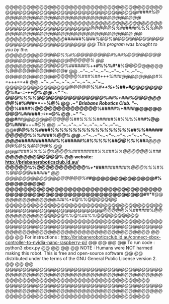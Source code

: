 @@@@@@@@@@@@@@@@@@@@@@@@@@@@@@@@@@@@@@@@@@@@@@@@@@@@@@@@@@@@@@@@@@@@##*###%@@@@@@@@@@@@@@@@@@@@@@@@@@@@@@@@@
@@@@@@@@@@@@@@@@@@@@@@@@@@@@@@@@@@@@@@@@@@@@@@@@@@@@@@@@@@@@@@%%##*####%%%*%@@@@@@@@@@@@@@@@@@@@@@@@@@@@@@@@
@@                                             @@@@@@@@@@@@@@####*##%@##*%@@%@@@@@@@@@@@@@@@@@@@@@@@@@@@@@@@
@@  This program was brought to you by the:    @@@@@@@@@@@@@%%#%@@@@@@@@*#%#*#%@@@@@@@@@@@@@@@@@@@@@@@@@@@@%
@@                                             @@@@@@@@@@@@@@%######%*+**+#%%%#*#**%@@@@@@@@@%@@@@@@@@@@@@@#
@@    _.~"~._.~"~._.~"~._.~"~._.~"~._.~"~._    @@@@@@@@@@@@@@@@@%###%##***+*++*%###***@@@@@@@@#%*=+*++==*+*#
@@    _.~"~._.~"~._.~"~._.~"~._.~"~._.~"~._    @@@@@@@@@@@@@@@@@@@@%%#*******++%+%##+#@@@@@@@@%#*=-***=-++@%
@@    _.~"                             "~._    @@@%%%%@@@@@@@@@@@@@@@%##*******%+###*%@@@@@@@@%#%##*#**++%@%
@@    _.~"   Brisbane Robotics Club.   "~._    @@%####%@@@@@@@@@@@@@@%##****###%+####@@@@@@@@@%######:-:+=@%
@@    _.~"                             "~._    @@#***##@@@@@@@@@@@%##%%%%######%*#%%%%##**#%@@@%####**+++#@%
@@    _.~"~._.~"~._.~"~._.~"~._.~"~._.~"~._    @@#*****@@%%%####%%%%%%%%%%%%%%%%%%##%%######@@@@@%%%####%@@%
@@    _.~"~._.~"~._.~"~._.~"~._.~"~._.~"~._    @@@####*#########%%######%#%%%%%#***#@@%%%##**#@@@@@%@%%@@@@%
@@                                             @@@#**###%%%%@%@@@%#########%%###%%@@@@@@%##***#@@@@@@@@@@@@%
@@ website: http://brisbaneroboticsclub.id.au/ @@@@@%%@@@@@@@@@@@%*****+*###**########%@@@%%%#%%@@@@@######*
@@                                             @@@@@@@@@@@@@@@@@@%#******#***@@@@@@@@@@@@@@#******%@@@@@@@@@
@@@@@@@@@@@@@@@@@@@@@@@@@@@@@@@@@@@@@@@@@@@@@@@@@@@@@@@@@@@@@@@@@@#*****#**#@@@@@@@@@@@@@@#*#*#%*#@%%@@@@@@@
@@@@@@@@@@@@@@@@@@@@@@@@@@@@@@@@@@@@@@@@@@@@@@@@@@@@@@@@@@@@@@@@@%%######%@@@@@@@@@@@@@@@@%%@%##%%@@@@@@@@@@
@@@@@@@@@@@@@@@@@@@@@@@@@@@@@@@@@@@@@@@@@@@@@@@@@@@@@@@@@@@@@@@@@@@@@@@@@@@@@@@@@@@@@@@@@@@@@@@@@@@@@@@@@@@@
@@                                                                                                        @@
@@    For instructions : http://brisbaneroboticsclub.id.au/connect-xbox-controller-to-nvidia-nano-raspberry-pi/  @@
@@                                                                                                        @@
@@    To run code      : python3 xbox.py                                                                  @@
@@                                                                                                        @@
@@    NOTE             : Humans were NOT harmed making this robot. This is free and open-source software  @@
@@                       distributed under the terms of the GNU General Public License version 2.         @@
@@                                                                                                        @@
@@@@@@@@@@@@@@@@@@@@@@@@@@@@@@@@@@@@@@@@@@@@@@@@@@@@@@@@@@@@@@@@@@@@@@@@@@@@@@@@@@@@@@@@@@@@@@@@@@@@@@@@@@@@
@@@@@@@@@@@@@@@@@@@@@@@@@@@@@@@@@@@@@@@@@@@@@@@@@@@@@@@@@@@@@@@@@@@@@@@@@@@@@@@@@@@@@@@@@@@@@@@@@@@@@@@@@@@@